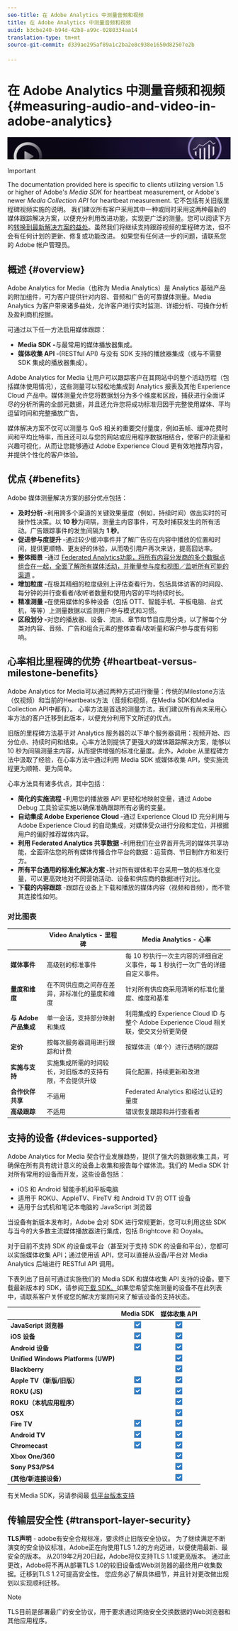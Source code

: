 ```yaml
---
seo-title: 在 Adobe Analytics 中测量音频和视频
title: 在 Adobe Analytics 中测量音频和视频
uuid: b3cbe240-b94d-42b8-a99c-0280334aa14
translation-type: tm+mt
source-git-commit: d339ae295af89a1c2ba2e8c938e1650d82507e2b

---
```



# 在 Adobe Analytics 中测量音频和视频{#measuring-audio-and-video-in-adobe-analytics}

![横幅](./assets/media_analytics_banner.png)

>[!IMPORTANT]
>
>The documentation provided here is specific to clients utilizing version 1.5 or higher of Adobe's *Media SDK* for heartbeat measurement, or Adobe's newer *Media Collection API* for heartbeat measurement. 它不包括有关旧版里程碑视频实施的说明。 我们建议所有客户采用其中一种或同时采用这两种最新的媒体跟踪解决方案，以便充分利用改进功能，实现更广泛的测量。您可以阅读下方的[转换到最新解决方案的益处](media-overview.md#heartbeat-versus-milestone-benefits)。虽然我们将继续支持跟踪视频的里程碑方法，但不会有任何计划的更新、修复或功能改进。 如果您有任何进一步的问题，请联系您的 Adobe 帐户管理员。

## 概述 {#overview}

Adobe Analytics for Media（也称为 Media Analytics）是 Analytics 基础产品的附加组件，可为客户提供针对内容、音频和广告的可靠媒体测量。Media Analytics 为客户带来诸多益处，允许客户进行实时监测、详细分析、可操作分析及盈利商机挖掘。

可通过以下任一方法启用媒体跟踪：

* **Media SDK -**&#x200B;与最常用的媒体播放器集成。
* **媒体收集 API -**(RESTful API) 与没有 SDK 支持的播放器集成（或与不需要 SDK 集成的播放器集成）。

Adobe Analytics for Media 让用户可以跟踪客户在其网站中的整个活动历程（包括媒体使用情况），这些测量可以轻松地集成到 Analytics 报表及其他 Experience Cloud 产品中。媒体测量允许您将数据划分为多个维度和区段，捕获进行全面详尽的分析所需的全部元数据，并且还允许您将成功标准归因于完整使用媒体、平均逗留时间和完整播放广告。

媒体解决方案不仅可以测量与 QoS 相关的重要交付量度，例如丢帧、缓冲花费时间和平均比特率，而且还可以与您的网站或应用程序数据相结合，使客户的流量和兴趣可视化，从而让您能够通过 Adobe Experience Cloud 更有效地推荐内容，并提供个性化的客户体验。

## 优点 {#benefits}

Adobe 媒体测量解决方案的部分优点包括：

* **及时分析 -**&#x200B;利用跨多个渠道的关键效果量度（例如，持续时间）做出实时的可操作性决策。以 **10 秒**&#x200B;为间隔，测量主内容事件，可及时捕获发生的所有活动。广告跟踪事件的发生间隔为 **1 秒**。
* **促进参与度提升 -**&#x200B;通过较少缓冲事件并了解广告应在内容中播放的位置和时间，提供更顺畅、更友好的体验，从而吸引用户再次来访，提高回访率。
* **整体图景** -通过 [Federated Analytics功能，将所有内容分发商的多个数据点组合在一起，全面了解所有媒体活动，并衡量参与度和视图／监听所有可能的渠道](/help/federated-analytics.md) 。
* **增加粒度 -**&#x200B;在极其精细的粒度级别上评估查看行为，包括具体访客的时间段、每分钟的并行查看者/收听者数量和使用内容的平均持续时长。
* **精准测量 -**&#x200B;在使用媒体的多种设备（包括 OTT、智能手机、平板电脑、台式机，等等）上测量数据以监测用户参与模式和习惯。
* **区段划分 -**&#x200B;对您的播放器、设备、流派、章节和节目应用分类，以了解每个分类对内容、音频、广告和组合元素的整体查看/收听量和客户参与度有何影响。

## 心率相比里程碑的优势 {#heartbeat-versus-milestone-benefits}

Adobe Analytics for Media可以通过两种方式进行衡量：传统的Milestone方法（仅视频）和当前的Heartbeats方法（音频和视频，在Media SDK和Media Collection API中都有）。 心率方法是首选的测量方法，我们建议所有尚未采用心率方法的客户迁移到此版本，以便充分利用下文所述的优点。

旧版的里程碑方法基于对 Analytics 服务器的以下单个服务器调用：视频开始、四分位点、持续时间和结束。心率方法则提供了更强大的媒体跟踪解决方案，能够以 10 秒为间隔测量主内容，从而提供增强的标准化量度。此外，Adobe 从里程碑方法中汲取了经验，在心率方法中通过利用 Media SDK 或媒体收集 API，使实施流程更为顺畅、更为简单。

心率方法具有诸多优点，其中包括：

* **简化的实施流程 -**&#x200B;利用您的播放器 API 更轻松地映射变量，通过 Adobe Debug 工具验证实施以确保准确跟踪所有必需的变量。
* **自动集成 Adobe Experience Cloud -**&#x200B;通过 Experience Cloud ID 充分利用与 Adobe Experience Cloud 的自动集成，对媒体受众进行分段和定位，并根据用户的偏好推荐媒体内容。
* **利用 Federated Analytics 共享数据 -**&#x200B;利用我们在业界首开先河的媒体共享功能，全面评估您的所有媒体传播合作平台的数据：运营商、节目制作方和发行方。
* **所有平台通用的标准化解决方案 -**&#x200B;针对所有媒体和平台采用一致的标准化变量，可以更高效地对不同营销活动、设备和供应商的数据进行对比。
* **下载的内容跟踪** -跟踪在设备上下载和播放的媒体内容（视频和音频），而不管其连接性如何。

### 对比图表

|  | Video Analytics - 里程碑 | Media Analytics - 心率 |
|---|---|---|
| **媒体事件** | 高级别的标准事件 | 每 10 秒执行一次主内容的详细自定义事件，每 1 秒执行一次广告的详细自定义事件。 |
| **量度和维度** | 在不同供应商之间存在差异，非标准化的量度和维度 | 针对所有供应商采用清晰的标准化量度、维度和基准 |
| **与 Adobe 产品集成** | 单一会话，支持部分映射和集成 | 利用集成的 Experience Cloud ID 与整个 Adobe Experience Cloud 相关联，使交叉分析更简便 |
| **定价** | 按每次服务器调用进行跟踪和计费 | 按媒体流（单个）进行透明的跟踪 |
| **实施与支持** | 实施集成所需的时间较长，对旧版本的支持有限，不会提供升级 | 简化配置，持续更新和改进 |
| **合作伙伴共享** | 不适用 | Federated Analytics 和经过认证的量度 |
| **高级跟踪** | 不适用 | 错误恢复跟踪和并行查看者 |

## 支持的设备 {#devices-supported}

Adobe Analytics for Media 契合行业发展趋势，提供了强大的数据收集工具，可确保在所有具有统计意义的设备上收集和报告每个媒体流。我们的 Media SDK 针对所有常用的设备而开发，这些设备包括：

* iOS 和 Android 智能手机和平板电脑
* 适用于 ROKU、AppleTV、FireTV 和 Android TV 的 OTT 设备
* 适用于台式机和笔记本电脑的 JavaScript 浏览器

当设备有新版本发布时，Adobe 会对 SDK 进行常规更新，您可以利用这些 SDK 与当今的大多数主流媒体播放器进行集成，包括 Brightcove 和 Ooyala。

对于目前不支持 SDK 的设备或平台（甚至对于支持 SDK 的设备和平台），您都可以实施媒体收集 API；通过使用该 API，您可以直接从设备/平台对 Media Analytics 后端进行 RESTful API 调用。

下表列出了目前可通过实施我们的 Media SDK 和媒体收集 API 支持的设备。要下载最新版本的 SDK，请参阅[下载 SDK。](sdk-implement/download-sdks.md)如果您希望实施测量的设备不在此列表中，请联系客户关怀或您的解决方案顾问来了解该设备的支持状态。

|      | Media SDK | 媒体收集 API |
|---|:---:|:---:|
| **JavaScript 浏览器** | ![](assets/icon-blue-check.png) | ![](assets/icon-blue-check.png) |
| **iOS 设备** | ![](assets/icon-blue-check.png) | ![](assets/icon-blue-check.png) |
| **Android 设备** | ![](assets/icon-blue-check.png) | ![](assets/icon-blue-check.png) |
| **Unified Windows Platforms (UWP)** |  | ![](assets/icon-blue-check.png) |
| **Blackberry** |  | ![](assets/icon-blue-check.png) |
| **Apple TV（新版/旧版）** | ![](assets/icon-blue-check.png) | ![](assets/icon-blue-check.png) |
| **ROKU (JS)** | ![](assets/icon-blue-check.png) | ![](assets/icon-blue-check.png) |
| **ROKU（本机应用程序）** |  | ![](assets/icon-blue-check.png) |
| **OSX** |  | ![](assets/icon-blue-check.png) |
| **Fire TV** | ![](assets/icon-blue-check.png) | ![](assets/icon-blue-check.png) |
| **Android TV** | ![](assets/icon-blue-check.png) | ![](assets/icon-blue-check.png) |
| **Chromecast** | ![](assets/icon-blue-check.png) | ![](assets/icon-blue-check.png) |
| **Xbox One/360** |  | ![](assets/icon-blue-check.png) |
| **Sony PS3/PS4** |  | ![](assets/icon-blue-check.png) |
| **(其他/新连接设备）** |  | ![](assets/icon-blue-check.png) |

有关Media SDK，另请参阅最 [低平台版本支持](./sdk-implement/setup/setup-overview.md#minimum-platform-version)

## 传输层安全性 {#transport-layer-security}

**TLS声明** - adobe有安全合规标准，要求终止旧版安全协议。 为了继续满足不断演变的安全协议标准，Adobe正在向使用TLS 1.2的方向迈进，以便使用最新、最安全的版本。 从2019年2月20日起，Adobe将仅支持TLS 1.1或更高版本。 通过此更改，Adobe将不再从部署TLS 1.0的较旧设备或Web浏览器的最终用户收集数据。迁移到TLS 1.2可提高安全性。 您应务必了解具体细节，并且针对更改做出规划以实现顺利迁移。

>[!NOTE]
>
>TLS目前是部署最广的安全协议，用于要求通过网络安全交换数据的Web浏览器和其他应用程序。
